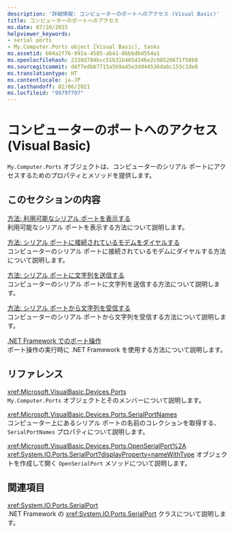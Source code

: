 ```yaml
---
description: '詳細情報: コンピューターのポートへのアクセス (Visual Basic)'
title: コンピューターのポートへのアクセス
ms.date: 07/20/2015
helpviewer_keywords:
- serial ports
- My.Computer.Ports object [Visual Basic], tasks
ms.assetid: b04a2f76-992a-4585-ab41-8bbbdbd554a1
ms.openlocfilehash: 2338d784bcc51b31b465d346e2c08520671f58b0
ms.sourcegitcommit: ddf7edb67715a5b9a45e3dd44536dabc153c1de0
ms.translationtype: HT
ms.contentlocale: ja-JP
ms.lasthandoff: 02/06/2021
ms.locfileid: "99797797"
---
```

# <a name="accessing-the-computers-ports-visual-basic"></a>コンピューターのポートへのアクセス (Visual Basic)

`My.Computer.Ports` オブジェクトは、コンピューターのシリアル ポートにアクセスするためのプロパティとメソッドを提供します。  
  
## <a name="in-this-section"></a>このセクションの内容  

 [方法: 利用可能なシリアル ポートを表示する](how-to-show-available-serial-ports.md)  
 利用可能なシリアル ポートを表示する方法について説明します。  
  
 [方法: シリアル ポートに接続されているモデムをダイヤルする](how-to-dial-modems-attached-to-serial-ports.md)  
 コンピューターのシリアル ポートに接続されているモデムにダイヤルする方法について説明します。  
  
 [方法: シリアル ポートに文字列を送信する](how-to-send-strings-to-serial-ports.md)  
 コンピューターのシリアル ポートに文字列を送信する方法について説明します。  
  
 [方法: シリアル ポートから文字列を受信する](how-to-receive-strings-from-serial-ports.md)  
 コンピューターのシリアル ポートから文字列を受信する方法について説明します。  
  
 [.NET Framework でのポート操作](port-operations-in-the-net-framework.md)  
 ポート操作の実行時に .NET Framework を使用する方法について説明します。  
  
## <a name="reference"></a>リファレンス  

 <xref:Microsoft.VisualBasic.Devices.Ports>  
 `My.Computer.Ports` オブジェクトとそのメンバーについて説明します。  
  
 <xref:Microsoft.VisualBasic.Devices.Ports.SerialPortNames>  
 コンピューター上にあるシリアル ポートの名前のコレクションを取得する、`SerialPortNames` プロパティについて説明します。  
  
 <xref:Microsoft.VisualBasic.Devices.Ports.OpenSerialPort%2A>  
 <xref:System.IO.Ports.SerialPort?displayProperty=nameWithType> オブジェクトを作成して開く `OpenSerialPort` メソッドについて説明します。  
  
## <a name="related-sections"></a>関連項目  

 <xref:System.IO.Ports.SerialPort>  
 .NET Framework の <xref:System.IO.Ports.SerialPort> クラスについて説明します。
